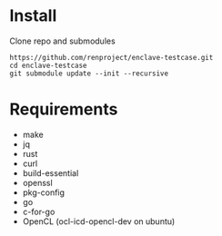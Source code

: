 # Install
Clone repo and submodules
```
https://github.com/renproject/enclave-testcase.git
cd enclave-testcase
git submodule update --init --recursive
```

# Requirements
- make
- jq
- rust
- curl
- build-essential
- openssl
- pkg-config
- go
- c-for-go
- OpenCL (ocl-icd-opencl-dev on ubuntu)
